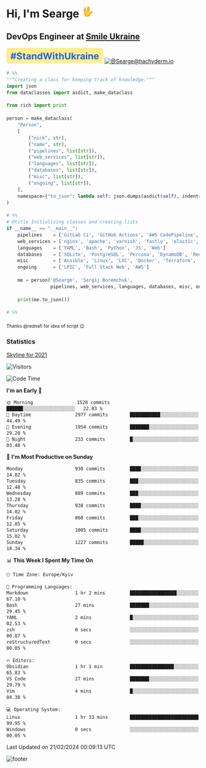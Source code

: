 # Hi, I'm Searge <img src="images/vulcan.webp" style="display: inline-block; margin: 0; height: 2rem" alt="Vulcan salute" />

## DevOps Engineer at [Smile Ukraine](https://smile-ukraine.com/en)

[![Stand With Ukraine](https://raw.githubusercontent.com/vshymanskyy/StandWithUkraine/main/badges/StandWithUkraine.svg)](https://stand-with-ukraine.pp.ua)
<a rel="me" href="https://hachyderm.io/@Searge">![@Searge@hachyderm.io](https://img.shields.io/badge/-@Searge-%232B90D9?logo=mastodon&logoColor=white)</a>

```python
# %%
"""Creating a class for keeping track of knowledge."""
import json
from dataclasses import asdict, make_dataclass

from rich import print

person = make_dataclass(
    "Person",
    [
        ("nick", str),
        ("name", str),
        ("pipelines", list[str]),
        ("web_services", list[str]),
        ("languages", list[str]),
        ("databases", list[str]),
        ("misc", list[str]),
        ("ongoing", list[str]),
    ],
    namespace={"to_json": lambda self: json.dumps(asdict(self), indent=4)},
)

# %%
# @title Initializing classes and creating lists
if __name__ == "__main__":
    pipelines    = ['GitLab Ci', 'GitHub Actions', 'AWS CodePipeline', 'Jenkins']
    web_services = ['nginx', 'apache', 'varnish', 'fastly', 'elastic', 'solr']
    languages    = ['YAML', 'Bash', 'Python', 'JS', 'Web']
    databases    = ['SQLite', 'PostgreSQL', 'Percona', 'DynamoDB', 'Redis']
    misc         = ['Ansible', 'Linux', 'LXC', 'Docker', 'Terraform', 'AWS']
    ongoing      = ['LPIC', 'Full Stack Web', 'AWS']

    me = person('@Searge', 'Sergij Boremchuk',
                pipelines, web_services, languages, databases, misc, ongoing)

    print(me.to_json())

# %%

```

<sub>Thanks @rednafi for idea of script :wink:</sub>

### Statistics

[Skyline for 2021](https://skyline.github.com/Searge/2021)

![Visitors](https://komarev.com/ghpvc/?username=searge&label=Profile%20views&color=0e75b6&style=flat) 
<!--START_SECTION:waka-->
![Code Time](http://img.shields.io/badge/Code%20Time-2%2C420%20hrs%2047%20mins-blue)

**I'm an Early 🐤** 

```text
🌞 Morning                1528 commits        ██████░░░░░░░░░░░░░░░░░░░   22.83 % 
🌆 Daytime                2977 commits        ███████████░░░░░░░░░░░░░░   44.49 % 
🌃 Evening                1954 commits        ███████░░░░░░░░░░░░░░░░░░   29.20 % 
🌙 Night                  233 commits         █░░░░░░░░░░░░░░░░░░░░░░░░   03.48 % 
```
📅 **I'm Most Productive on Sunday** 

```text
Monday                   938 commits         ████░░░░░░░░░░░░░░░░░░░░░   14.02 % 
Tuesday                  835 commits         ███░░░░░░░░░░░░░░░░░░░░░░   12.48 % 
Wednesday                889 commits         ███░░░░░░░░░░░░░░░░░░░░░░   13.28 % 
Thursday                 938 commits         ████░░░░░░░░░░░░░░░░░░░░░   14.02 % 
Friday                   860 commits         ███░░░░░░░░░░░░░░░░░░░░░░   12.85 % 
Saturday                 1005 commits        ████░░░░░░░░░░░░░░░░░░░░░   15.02 % 
Sunday                   1227 commits        █████░░░░░░░░░░░░░░░░░░░░   18.34 % 
```


📊 **This Week I Spent My Time On** 

```text
🕑︎ Time Zone: Europe/Kyiv

💬 Programming Languages: 
Markdown                 1 hr 2 mins         █████████████████░░░░░░░░   67.10 % 
Bash                     27 mins             ███████░░░░░░░░░░░░░░░░░░   29.45 % 
YAML                     2 mins              █░░░░░░░░░░░░░░░░░░░░░░░░   02.53 % 
zsh                      0 secs              ░░░░░░░░░░░░░░░░░░░░░░░░░   00.87 % 
reStructuredText         0 secs              ░░░░░░░░░░░░░░░░░░░░░░░░░   00.05 % 

🔥 Editors: 
Obsidian                 1 hr 1 min          ████████████████░░░░░░░░░   65.83 % 
VS Code                  27 mins             ███████░░░░░░░░░░░░░░░░░░   29.79 % 
Vim                      4 mins              █░░░░░░░░░░░░░░░░░░░░░░░░   04.38 % 

💻 Operating System: 
Linux                    1 hr 33 mins        █████████████████████████   99.95 % 
Windows                  0 secs              ░░░░░░░░░░░░░░░░░░░░░░░░░   00.05 % 
```


 Last Updated on 21/02/2024 00:09:13 UTC
<!--END_SECTION:waka-->

![footer](https://capsule-render.vercel.app/api?type=waving&color=gradient&customColorList=14,21&height=82&section=footer)
